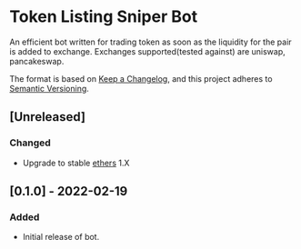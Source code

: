 # Token Listing Sniper Bot

An efficient bot written for trading token as soon as the liquidity for the pair is added to exchange. Exchanges supported(tested against) are uniswap, pancakeswap.

The format is based on [Keep a Changelog](https://keepachangelog.com/en/1.0.0/),
and this project adheres to [Semantic Versioning](https://semver.org/spec/v2.0.0.html).

## [Unreleased]

### Changed

- Upgrade to stable [ethers](https://github.com/gakonst/ethers-rs) 1.X

## [0.1.0] - 2022-02-19

### Added

- Initial release of bot.
